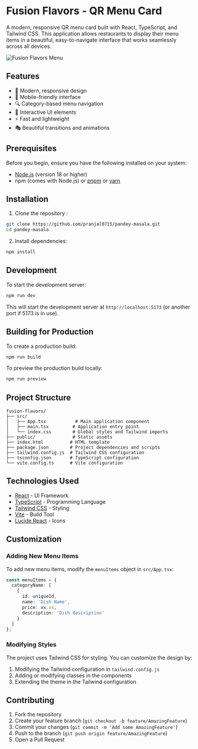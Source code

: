 # Fusion Flavors - QR Menu Card

A modern, responsive QR menu card built with React, TypeScript, and Tailwind CSS. This application allows restaurants to display their menu items in a beautiful, easy-to-navigate interface that works seamlessly across all devices. 

![Fusion Flavors Menu](https://images.unsplash.com/photo-1517248135467-4c7edcad34c4?w=800&auto=format&fit=crop&q=80)  

## Features

- 🎨 Modern, responsive design
- 📱 Mobile-friendly interface
- 🔍 Category-based menu navigation
- 🎯 Interactive UI elements
- ⚡ Fast and lightweight
- 🎭 Beautiful transitions and animations

## Prerequisites

Before you begin, ensure you have the following installed on your system:
- [Node.js](https://nodejs.org/) (version 18 or higher)
- npm (comes with Node.js) or [pnpm](https://pnpm.io/) or [yarn](https://yarnpkg.com/)

## Installation

1. Clone the repository :
```bash
git clone https://github.com/pranjal0715/pandey-masala.git
cd pandey-masala
```

2. Install dependencies:
```bash
npm install
```

## Development

To start the development server:
```bash
npm run dev
```

This will start the development server at `http://localhost:5173` (or another port if 5173 is in use).

## Building for Production

To create a production build:
```bash
npm run build
```

To preview the production build locally:
```bash
npm run preview
```

## Project Structure

```
fusion-flavors/
├── src/
│   ├── App.tsx           # Main application component
│   ├── main.tsx         # Application entry point
│   └── index.css        # Global styles and Tailwind imports
├── public/              # Static assets
├── index.html          # HTML template
├── package.json        # Project dependencies and scripts
├── tailwind.config.js  # Tailwind CSS configuration
├── tsconfig.json       # TypeScript configuration
└── vite.config.ts      # Vite configuration
```

## Technologies Used

- [React](https://reactjs.org/) - UI Framework
- [TypeScript](https://www.typescriptlang.org/) - Programming Language
- [Tailwind CSS](https://tailwindcss.com/) - Styling
- [Vite](https://vitejs.dev/) - Build Tool
- [Lucide React](https://lucide.dev/) - Icons

## Customization

### Adding New Menu Items

To add new menu items, modify the `menuItems` object in `src/App.tsx`:

```typescript
const menuItems = {
  categoryName: [
    {
      id: uniqueId,
      name: 'Dish Name',
      price: xx.xx,
      description: 'Dish description'
    }
  ]
};
```

### Modifying Styles

The project uses Tailwind CSS for styling. You can customize the design by:

1. Modifying the Tailwind configuration in `tailwind.config.js`
2. Adding or modifying classes in the components
3. Extending the theme in the Tailwind configuration

## Contributing

1. Fork the repository
2. Create your feature branch (`git checkout -b feature/AmazingFeature`)
3. Commit your changes (`git commit -m 'Add some AmazingFeature'`)
4. Push to the branch (`git push origin feature/AmazingFeature`)
5. Open a Pull Request
